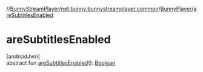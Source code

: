 //[BunnyStreamPlayer](../../../index.md)/[net.bunny.bunnystreamplayer.common](../index.md)/[BunnyPlayer](index.md)/[areSubtitlesEnabled](are-subtitles-enabled.md)

# areSubtitlesEnabled

[androidJvm]\
abstract fun [areSubtitlesEnabled](are-subtitles-enabled.md)(): [Boolean](https://kotlinlang.org/api/core/kotlin-stdlib/kotlin/-boolean/index.html)